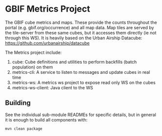 # GBIF Metrics Project

The GBIF cube metrics and maps. These provide the counts throughout the portal (e.g. gbif.org/occurrence) and all map data. 
Map tiles are served by the tile-server from these same cubes, but it accesses them directly (ie not through this WS). 
It is heavily based on the Urban Airship Datacube: https://github.com/urbanairship/datacube

The Metrics project include:
  1. cube: Cube definitions and utilities to perform backfills (batch population) on them
  2. metrics-cli: A service to listen to messages and update cubes in real time
  3. metrics-ws: A metrics ws project to expose read only WS on the cubes
  4. metrics-ws-client: Java client to the WS

## Building
See the individual sub-module READMEs for specific details, but in general it is enough to build all components with:

````shell
mvn clean package
````
